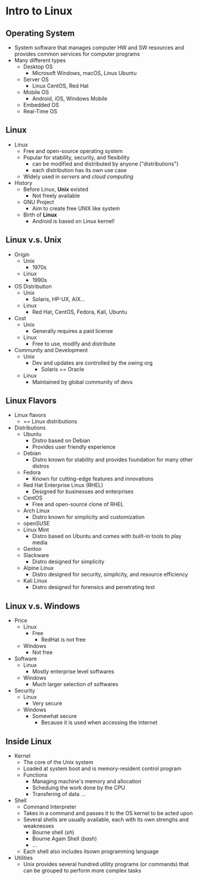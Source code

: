 # Intro to Linux
## Operating System
- System software that manages computer HW and SW resources and provides common services for computer programs
- Many different types
    - Desktop OS
        - Microsoft Windows, macOS, Linux Ubuntu
    - Server OS
        - Linux CentOS, Red Hat 
    - Mobile OS
        - Android, iOS, Windows Mobile
    - Embedded OS
    - Real-Time OS

## Linux
- Linux
    - Free and open-source operating system
    - Popular for stability, security, and flexibility
        - can be modified and distributed by anyone ("distributions")
        - each distribution has its own use case
    - Widely used in _servers_ and _cloud computing_
- History
    - Before Linux, __Unix__ existed
        - Not freely available
    - GNU Project
        - Aim to create free UNIX like system
    - Birth of __Linux__
        - Android is based on Linux kernel!
## Linux v.s. Unix
- Origin
    - Unix
        - 1970s
    - Linux
        - 1990s
- OS Distribution
    - Unix
        - Solaris, HP-UX, AIX...
    - Linux
        - Red Hat, CentOS, Fedora, Kali, Ubuntu
- Cost
    - Unix
        - Generally requires a paid license
    - Linux 
        - Free to use, modify and distribute
- Community and Development
    - Unix
        - Dev and updates are controlled by the owing org
            - Solaris == Oracle
    - Linux
        - Maintained by global community of devs

## Linux Flavors
- Linux flavors
    - == Linux distributions
- Distributions
    - Ubuntu
        - Distro based on Debian
        - Provides user friendly experience
    - Debian
        - Distro known for stability and provides foundation for many other distros
    - Fedora
        - Known for cutting-edge features and innovations
    - Red Hat Enterprise Linux (RHEL)
        - Designed for businesses and enterprises
    - CentOS
        - Free and open-source clone of RHEL
    - Arch Linux
        - Distro known for simplicity and customization
    - openSUSE
    - Linux Mint
        - Distro based on Ubuntu and comes with built-in tools to play media
    - Gentoo
    - Slackware
        - Distro designed for simplicity
    - Alpine Linux
        - Distro designed for security, simplicity, and resource efficiency
    - Kali Linux
        - Distro designed for forensics and penetrating test

## Linux v.s. Windows
- Price
    - Linux
        - Free
            - RedHat is not free
    - Windows 
        - Not free
- Software
    - Linux
        - Mostly enterprise level softwares
    - Windows
        - Much larger selection of softwares
- Security
    - Linux 
        - Very secure
    - Windows
        - Somewhat secure
            - Because it is used when accessing the internet

## Inside Linux
- Kernel
    - The core of the Unix system
    - Loaded at system boot and is memory-resident control program
    - Functions 
        - Managing machine's memory and allocation
        - Scheduing the work done by the CPU
        - Transfering of data
        ...
- Shell
    - Command Interpreter
    - Takes in a command and passes it to the OS kernel to be acted upon
    - Several shells are usually available, each with its own strenghs and weaknesses
        - Bourne shell (_sh_)
        - Bourne Again Shell (_bash_)
        - ...
    - Each shell also includes itsown programming language
- Utilities
    - Unix provides several hundred utility programs (or commands) that can be grouped to perform more complex tasks
